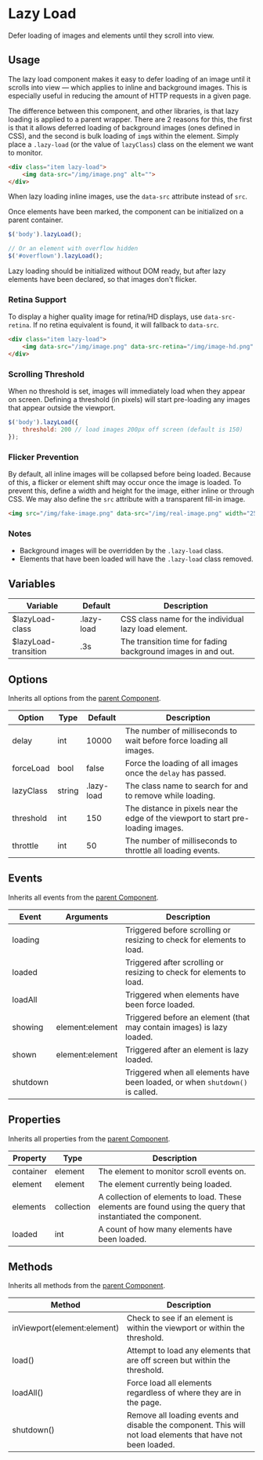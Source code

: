 # Lazy Load #

Defer loading of images and elements until they scroll into view.

## Usage ##

The lazy load component makes it easy to defer loading of an image until it scrolls into view
&mdash; which applies to inline and background images. This is especially useful in reducing the
amount of HTTP requests in a given page.

The difference between this component, and other libraries, is that lazy loading is applied
to a parent wrapper. There are 2 reasons for this, the first is that it allows deferred loading
of background images (ones defined in CSS), and the second is bulk loading of `img`s within the
element. Simply place a `.lazy-load` (or the value of `lazyClass`) class on the element we want to monitor.

```html
<div class="item lazy-load">
    <img data-src="/img/image.png" alt="">
</div>
```

<div class="notice is-info">
    When lazy loading inline images, use the <code>data-src</code> attribute instead of <code>src</code>.
</div>

Once elements have been marked, the component can be initialized on a parent container.

```javascript
$('body').lazyLoad();

// Or an element with overflow hidden
$('#overflown').lazyLoad();
```

<div class="notice is-info">
    Lazy loading should be initialized without DOM ready, but after lazy elements have been declared,
    so that images don't flicker.
</div>

### Retina Support ###

To display a higher quality image for retina/HD displays, use `data-src-retina`.
If no retina equivalent is found, it will fallback to `data-src`.

```html
<div class="item lazy-load">
    <img data-src="/img/image.png" data-src-retina="/img/image-hd.png" alt="">
</div>
```

### Scrolling Threshold ###

When no threshold is set, images will immediately load when they appear on screen.
Defining a threshold (in pixels) will start pre-loading any images that appear outside the viewport.

```javascript
$('body').lazyLoad({
    threshold: 200 // load images 200px off screen (default is 150)
});
```

### Flicker Prevention ###

By default, all inline images will be collapsed before being loaded. Because of this, a flicker or
element shift may occur once the image is loaded. To prevent this, define a width and height for the image,
either inline or through CSS. We may also define the `src` attribute with a transparent fill-in image.

```html
<img src="/img/fake-image.png" data-src="/img/real-image.png" width="250" height="100">
```

### Notes ###

* Background images will be overridden by the `.lazy-load` class.
* Elements that have been loaded will have the `.lazy-load` class removed.

## Variables ##

<table class="table is-striped data-table">
    <thead>
        <tr>
            <th>Variable</th>
            <th>Default</th>
            <th>Description</th>
        </tr>
    </thead>
    <tbody>
        <tr>
            <td>$lazyLoad-class</td>
            <td>.lazy-load</td>
            <td>CSS class name for the individual lazy load element.</td>
        </tr>
        <tr>
            <td>$lazyLoad-transition</td>
            <td>.3s</td>
            <td>The transition time for fading background images in and out.</td>
        </tr>
    </tbody>
</table>

## Options ##

Inherits all options from the [parent Component](component.md#options).

<table class="table is-striped data-table">
    <thead>
        <tr>
            <th>Option</th>
            <th>Type</th>
            <th>Default</th>
            <th>Description</th>
        </tr>
    </thead>
    <tbody>
        <tr>
            <td>delay</td>
            <td>int</td>
            <td>10000</td>
            <td>The number of milliseconds to wait before force loading all images.</td>
        </tr>
        <tr>
            <td>forceLoad</td>
            <td>bool</td>
            <td>false</td>
            <td>Force the loading of all images once the <code>delay</code> has passed.</td>
        </tr>
        <tr>
            <td>lazyClass</td>
            <td>string</td>
            <td>.lazy-load</td>
            <td>The class name to search for and to remove while loading.</td>
        </tr>
        <tr>
            <td>threshold</td>
            <td>int</td>
            <td>150</td>
            <td>The distance in pixels near the edge of the viewport to start pre-loading images.</td>
        </tr>
        <tr>
            <td>throttle</td>
            <td>int</td>
            <td>50</td>
            <td>The number of milliseconds to throttle all loading events.</td>
        </tr>
    </tbody>
</table>

## Events ##

Inherits all events from the [parent Component](component.md#events).

<table class="table is-striped data-table">
    <thead>
        <tr>
            <th>Event</td>
            <th>Arguments</th>
            <th>Description</th>
        </tr>
    </thead>
    <tbody>
        <tr>
            <td>loading</td>
            <td></td>
            <td>Triggered before scrolling or resizing to check for elements to load.</td>
        </tr>
        <tr>
            <td>loaded</td>
            <td></td>
            <td>Triggered after scrolling or resizing to check for elements to load.</td>
        </tr>
        <tr>
            <td>loadAll</td>
            <td></td>
            <td>Triggered when elements have been force loaded.</td>
        </tr>
        <tr>
            <td>showing</td>
            <td>element:element</td>
            <td>Triggered before an element (that may contain images) is lazy loaded.</td>
        </tr>
        <tr>
            <td>shown</td>
            <td>element:element</td>
            <td>Triggered after an element is lazy loaded.</td>
        </tr>
        <tr>
            <td>shutdown</td>
            <td></td>
            <td>Triggered when all elements have been loaded, or when <code>shutdown()</code> is called.</td>
        </tr>
    </tbody>
</table>

## Properties ##

Inherits all properties from the [parent Component](component.md#properties).

<table class="table is-striped data-table">
    <thead>
        <tr>
            <th>Property</th>
            <th>Type</th>
            <th>Description</th>
        </tr>
    </thead>
    <tbody>
        <tr>
            <td>container</td>
            <td>element</td>
            <td>The element to monitor scroll events on.</td>
        </tr>
        <tr>
            <td>element</td>
            <td>element</td>
            <td>The element currently being loaded.</td>
        </tr>
        <tr>
            <td>elements</td>
            <td>collection</td>
            <td>
                A collection of elements to load.
                These elements are found using the query that instantiated the component.
            </td>
        </tr>
        <tr>
            <td>loaded</td>
            <td>int</td>
            <td>A count of how many elements have been loaded.</td>
        </tr>
    </tbody>
</table>

## Methods ##

Inherits all methods from the [parent Component](component.md#methods).

<table class="table is-striped data-table">
    <thead>
        <tr>
            <th>Method</th>
            <th>Description</th>
        </tr>
    </thead>
    <tbody>
        <tr>
            <td>inViewport(element:element)</td>
            <td>Check to see if an element is within the viewport or within the threshold.</td>
        </tr>
        <tr>
            <td>load()</td>
            <td>Attempt to load any elements that are off screen but within the threshold.</td>
        </tr>
        <tr>
            <td>loadAll()</td>
            <td>Force load all elements regardless of where they are in the page.</td>
        </tr>
        <tr>
            <td>shutdown()</td>
            <td>Remove all loading events and disable the component. This will not load elements that have not been loaded.</td>
        </tr>
    </tbody>
</table>